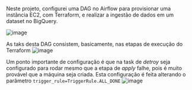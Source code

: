 Neste projeto, configurei uma DAG no Airflow para provisionar uma instância EC2, com Terraform, e realizar a ingestão de dados em um dataset no BigQuery.

![image](https://github.com/user-attachments/assets/80c30806-183b-40fe-965b-6ce476a712e1)


As taks desta DAG consistem, basicamente, nas etapas de execução do Terraform
![image](https://github.com/user-attachments/assets/c9cd4199-3a61-4bfa-992f-266b82d2ac35)


Um ponto importante de configuração é que na task de _detroy_ seja configurado para rodar mesmo que a etapa de _apply_ falhe, pois é muito provável que a máquina seja criada.
Esta configuração é feita alterando o parâmetro `trigger_rule=TriggerRule.ALL_DONE`
![image](https://github.com/user-attachments/assets/5bfce3d0-c599-4f28-9eb6-d16b4150e94f)
